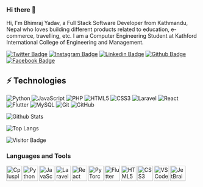 ### Hi there 👋

Hi, I'm Bhimraj Yadav, a Full Stack Software Developer from Kathmandu, Nepal who loves building different products related to education, e-commerce, travelling, etc. I am a Computer Engineering Student at Kathford International College of Engineering and Management.

[![Twitter Badge](https://img.shields.io/twitter/follow/bhimrazyadav)](https://twitter.com/bhimrazyadav)
[![Instagram Badge](https://img.shields.io/badge/-@bhimrazyadav-purple?style=flat-square&logo=instagram&logoColor=white&link=https://www.instagram.com/bhimrazyadav/)](https://www.instagram.com/bhimrazyadav)
[![Linkedin Badge](https://img.shields.io/badge/-bhimrazy-blue?style=flat-square&logo=Linkedin&logoColor=white&link=https://www.linkedin.com/in/bhimrazy/)](https://www.linkedin.com/in/bhimrazy/)
[![Github Badge](https://img.shields.io/github/followers/bhimrazy?style=social)](https://github.com/bhimrazy)
[![Facebook Badge](https://img.shields.io/badge/-bhimrazy-blue?style=flat-square&logo=facebook&logoColor=white&link=https://www.facebook.com/bhimrazy)](https://www.facebook.com/bhimrazy)

<!--
**bhimrazy/bhimrazy** is a ✨ _special_ ✨ repository because its `README.md` (this file) appears on your GitHub profile.

Here are some ideas to get you started:

- 🔭 I’m currently working on ...
- 🌱 I’m currently learning ...
- 👯 I’m looking to collaborate on ...
- 🤔 I’m looking for help with ...
- 💬 Ask me about ...
- 📫 How to reach me: ...
- 😄 Pronouns: ...
- ⚡ Fun fact: ...
-->
## ⚡ Technologies

<!--- just --->
![Python](https://img.shields.io/badge/-Python-black?style=flat-square&logo=Python)
![JavaScript](https://img.shields.io/badge/-JavaScript-black?style=flat-square&logo=javascript)
![PHP](https://img.shields.io/badge/-PHP-black?style=flat-square&logo=php)
![HTML5](https://img.shields.io/badge/-HTML5-E34F26?style=flat-square&logo=html5&logoColor=white)
![CSS3](https://img.shields.io/badge/-CSS3-1572B6?style=flat-square&logo=css3)
![Laravel](https://img.shields.io/badge/-Laravel-00599C?style=flat-square&logo=Laravel)
![React](https://img.shields.io/badge/-React-00599C?style=flat-square&logo=React)
![Flutter](https://img.shields.io/badge/-Flutter-black?style=flat-square&logo=flutter)
![MySQL](https://img.shields.io/badge/-MySQL-black?style=flat-square&logo=mysql)
![Git](https://img.shields.io/badge/-Git-black?style=flat-square&logo=git)
![GitHub](https://img.shields.io/badge/-GitHub-181717?style=flat-square&logo=github)

![Github Stats](https://github-readme-stats.vercel.app/api?username=bhimrazy&count_private=true&show_icons=true&include_all_commits=true)

![Top Langs](https://github-readme-stats.vercel.app/api/top-langs/?username=bhimrazy&hide=TeX&layout=compact)

![Visitor Badge](https://komarev.com/ghpvc/?username=bhimrazy&color=green)

### Languages and Tools

<img align="left" src="https://simpleicons.org/icons/cplusplus.svg" alt="Cplusplus" height="40px" />
<img align="left" src="https://simpleicons.org/icons/python.svg" alt="Python" height="40px" />
<img align="left" src="https://simpleicons.org/icons/javascript.svg" alt="JavaScript" height="40px" />
<img align="left" src="https://simpleicons.org/icons/laravel.svg" alt="Laravel" height="40px" />
<img align="left" src="https://simpleicons.org/icons/react.svg" alt="React" height="40px" />
<img align="left" src="https://simpleicons.org/icons/pytorch.svg" alt="PyTorch" height="40px" />
<img align="left" src="https://simpleicons.org/icons/flutter.svg" alt="Flutter" height="40px" />
<img align="left" src="https://simpleicons.org/icons/html5.svg" alt="HTML5" height="40px" />
<img align="left" src="https://simpleicons.org/icons/css3.svg" alt="CSS3" height="40px" />
<img align="left" src="https://simpleicons.org/icons/visualstudiocode.svg" alt="VSCode" height="40px" />
<img align="left" src="https://simpleicons.org/icons/jetbrains.svg" alt="JetBrains Tools" height="40px" />
<br />
